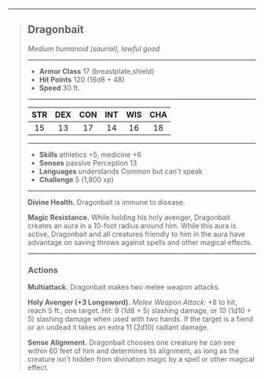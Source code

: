***
> ## Dragonbait
> *Medium humanoid (saurial), lawful good*
> 
> ***
> 
> - **Armor Class** 17 (breastplate,shield)
> - **Hit Points** 120 (16d8 + 48)
> - **Speed** 30 ft.
> 
> ***
> 
> |STR|DEX|CON|INT|WIS|CHA|
> |:---:|:---:|:---:|:---:|:---:|:---:|
> |15|13|17|14|16|18|
> 
> ***
> 
> - **Skills** athletics +5, medicine +6
> - **Senses** passive Perception 13
> - **Languages** understands Common but can't speak
> - **Challenge** 5 (1,800 xp)
> 
> ***
> 
> **Divine Health.** Dragonbait is immune to disease.
> 
> **Magic Resistance.** While holding his holy avenger, Dragonbait creates an aura in a 10-foot radius around him. While this aura is active, Dragonbait and all creatures friendly to him in the aura have advantage on saving throws against spells and other magical effects.
> 
> ***
> 
> ### Actions
> **Multiattack.** Dragonbait makes two melee weapon attacks.
> 
> **Holy Avenger (+3 Longsword).** *Melee Weapon Attack:* +8 to hit, reach 5 ft., one target. *Hit:* 9 (1d8 + 5) slashing damage, or 10 (1d10 + 5) slashing damage when used with two hands. If the target is a fiend or an undead it takes an extra 11 (2d10) radiant damage.
> 
> **Sense Alignment.** Dragonbait chooses one creature he can see within 60 feet of him and determines its alignment, as long as the creature isn't hidden from divination magic by a spell or other magical effect.